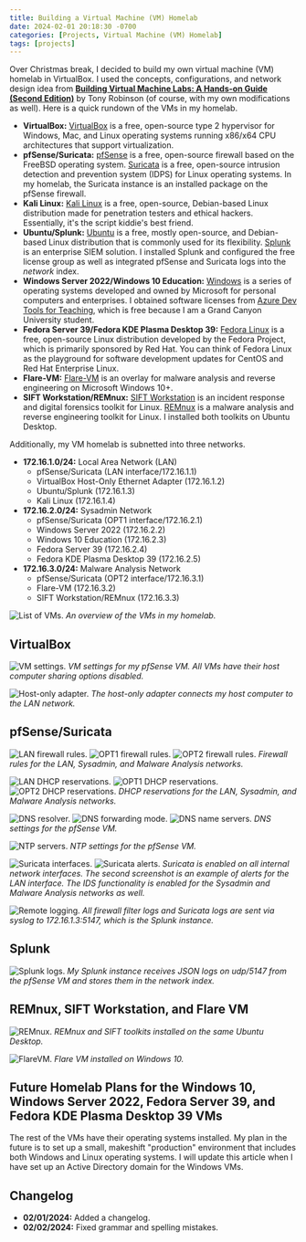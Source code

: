 ```yaml
---
title: Building a Virtual Machine (VM) Homelab
date: 2024-02-01 20:18:30 -0700
categories: [Projects, Virtual Machine (VM) Homelab]
tags: [projects]
---
```


Over Christmas break, I decided to build my own virtual machine (VM) homelab in VirtualBox. I used the concepts, configurations, and network design idea from [**Building Virtual Machine Labs: A Hands-on Guide (Second Edition)**](https://leanpub.com/avatar2) by Tony Robinson (of course, with my own modifications as well). Here is a quick rundown of the VMs in my homelab.
- **VirtualBox:** [VirtualBox](https://www.virtualbox.org/) is a free, open-source type 2 hypervisor for Windows, Mac, and Linux operating systems running x86/x64 CPU architectures that support virtualization.
- **pfSense/Suricata:** [pfSense](https://www.pfsense.org/) is a free, open-source firewall based on the FreeBSD operating system. [Suricata](https://suricata.io/) is a free, open-source intrusion detection and prevention system (IDPS) for Linux operating systems. In my homelab, the Suricata instance is an installed package on the pfSense firewall.
- **Kali Linux:** [Kali Linux](https://www.kali.org/) is a free, open-source, Debian-based Linux distribution made for penetration testers and ethical hackers. Essentially, it's the script kiddie's best friend.
- **Ubuntu/Splunk:** [Ubuntu](https://ubuntu.com/) is a free, mostly open-source, and Debian-based Linux distribution that is commonly used for its flexibility. [Splunk](https://www.splunk.com/) is an enterprise SIEM solution. I installed Splunk and configured the free license group as well as integrated pfSense and Suricata logs into the *network* index.
- **Windows Server 2022/Windows 10 Education:** [Windows](https://www.microsoft.com/en-us/windows) is a series of operating systems developed and owned by Microsoft for personal computers and enterprises. I obtained software licenses from [Azure Dev Tools for Teaching](https://azureforeducation.microsoft.com/devtools), which is free because I am a Grand Canyon University student.
- **Fedora Server 39/Fedora KDE Plasma Desktop 39:** [Fedora Linux](https://fedoraproject.org/) is a free, open-source Linux distribution developed by the Fedora Project, which is primarily sponsored by Red Hat. You can think of Fedora Linux as the playground for software development updates for CentOS and Red Hat Enterprise Linux.
- **Flare-VM:** [Flare-VM](https://github.com/mandiant/flare-vm) is an overlay for malware analysis and reverse engineering on Microsoft Windows 10+.
- **SIFT Workstation/REMnux:** [SIFT Workstation](https://www.sans.org/tools/sift-workstation/) is an incident response and digital forensics toolkit for Linux. [REMnux](https://remnux.org/) is a malware analysis and reverse engineering toolkit for Linux. I installed both toolkits on Ubuntu Desktop.

Additionally, my VM homelab is subnetted into three networks.
- **172.16.1.0/24:** Local Area Network (LAN)
  - pfSense/Suricata (LAN interface/172.16.1.1)
  - VirtualBox Host-Only Ethernet Adapter (172.16.1.2)
  - Ubuntu/Splunk (172.16.1.3)
  - Kali Linux (172.16.1.4)
- **172.16.2.0/24:** Sysadmin Network
  - pfSense/Suricata (OPT1 interface/172.16.2.1)
  - Windows Server 2022 (172.16.2.2)
  - Windows 10 Education (172.16.2.3)
  - Fedora Server 39 (172.16.2.4)
  - Fedora KDE Plasma Desktop 39 (172.16.2.5)
- **172.16.3.0/24:** Malware Analysis Network
  - pfSense/Suricata (OPT2 interface/172.16.3.1)
  - Flare-VM (172.16.3.2)
  - SIFT Workstation/REMnux (172.16.3.3)

![List of VMs.](/assets/img/article_img/VM_Homelab/ListOfVMs.png)
_An overview of the VMs in my homelab._

## VirtualBox

![VM settings.](/assets/img/article_img/VM_Homelab/VM_screenshot.png)
_VM settings for my pfSense VM. All VMs have their host computer sharing options disabled._

![Host-only adapter.](/assets/img/article_img/VM_Homelab/HostOnlyAdapter.png)
_The host-only adapter connects my host computer to the LAN network._

## pfSense/Suricata

![LAN firewall rules.](/assets/img/article_img/VM_Homelab/FirewallRulesLAN.png)
![OPT1 firewall rules.](/assets/img/article_img/VM_Homelab/FirewallRulesOPT1.png)
![OPT2 firewall rules.](/assets/img/article_img/VM_Homelab/FirewallRulesOPT2.png)
_Firewall rules for the LAN, Sysadmin, and Malware Analysis networks._

![LAN DHCP reservations.](/assets/img/article_img/VM_Homelab/LAN_DHCP.png)
![OPT1 DHCP reservations.](/assets/img/article_img/VM_Homelab/OPT1_DHCP.png)
![OPT2 DHCP reservations.](/assets/img/article_img/VM_Homelab/OPT2_DHCP.png)
_DHCP reservations for the LAN, Sysadmin, and Malware Analysis networks._

![DNS resolver.](/assets/img/article_img/VM_Homelab/DNS_screenshot1.png)
![DNS forwarding mode.](/assets/img/article_img/VM_Homelab/DNS_screenshot2.png)
![DNS name servers.](/assets/img/article_img/VM_Homelab/DNS_screenshot3.png)
_DNS settings for the pfSense VM._

![NTP servers.](/assets/img/article_img/VM_Homelab/NTP_settings.png)
_NTP settings for the pfSense VM._

![Suricata interfaces.](/assets/img/article_img/VM_Homelab/Suricata_screenshot1.png)
![Suricata alerts.](/assets/img/article_img/VM_Homelab/Suricata_screenshot2.png)
_Suricata is enabled on all internal network interfaces. The second screenshot is an example of alerts for the LAN interface. The IDS functionality is enabled for the Sysadmin and Malware Analysis networks as well._

![Remote logging.](/assets/img/article_img/VM_Homelab/RemoteLogging.png)
_All firewall filter logs and Suricata logs are sent via syslog to 172.16.1.3:5147, which is the Splunk instance._

## Splunk

![Splunk logs.](/assets/img/article_img/VM_Homelab/SplunkIndex.png)
_My Splunk instance receives JSON logs on udp/5147 from the pfSense VM and stores them in the network index._

## REMnux, SIFT Workstation, and Flare VM

![REMnux.](/assets/img/article_img/VM_Homelab/REMnuxSIFT.png)
_REMnux and SIFT toolkits installed on the same Ubuntu Desktop._

![FlareVM.](/assets/img/article_img/VM_Homelab/FlareVM.png)
_Flare VM installed on Windows 10._

## Future Homelab Plans for the Windows 10, Windows Server 2022, Fedora Server 39, and Fedora KDE Plasma Desktop 39 VMs

The rest of the VMs have their operating systems installed. My plan in the future is to set up a small, makeshift "production" environment that includes both Windows and Linux operating systems. I will update this article when I have set up an Active Directory domain for the Windows VMs.

## Changelog

- **02/01/2024:** Added a changelog.
- **02/02/2024:** Fixed grammar and spelling mistakes.
